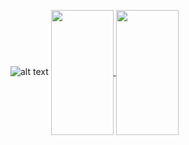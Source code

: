 ![alt text](https://cdn.discordapp.com/attachments/1191940685281108121/1201052953805602876/Screenshot_2024-01-27_233440-removebg-preview.png?ex=65c86aba&is=65b5f5ba&hm=eeb2749357f714f5eeb8d2188813c340f90bf9daa507c1effab7c975b0e42b91&)
<a href="https://github.com/anuraghazra/github-readme-stats">
  <img height=200 width=100 align="center" src="https://github-readme-stats.vercel.app/api?username=0xB1RDY&theme=cobalt" />
</a>
<a href="https://github.com/anuraghazra/convoychat">
  <img height=200 width=100 align="center" src="https://github-readme-stats.vercel.app/api/top-langs?username=0xB1RDY&layout=compact&langs_count=8&card_width=320&theme=cobalt" />
</a>
